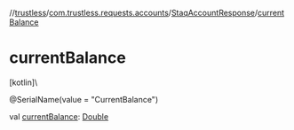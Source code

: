 //[trustless](../../../index.md)/[com.trustless.requests.accounts](../index.md)/[StaqAccountResponse](index.md)/[currentBalance](current-balance.md)

# currentBalance

[kotlin]\

@SerialName(value = &quot;CurrentBalance&quot;)

val [currentBalance](current-balance.md): [Double](https://kotlinlang.org/api/latest/jvm/stdlib/kotlin/-double/index.html)
